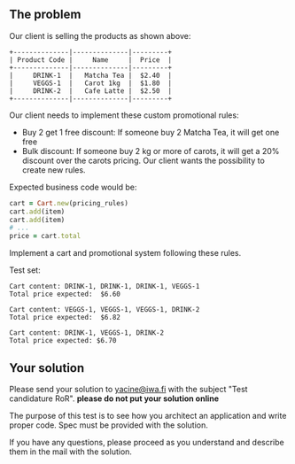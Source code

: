 ## The problem

Our client is selling the products as shown above:

```
+--------------|--------------|---------+
| Product Code |     Name     |  Price  |
+--------------|--------------|---------+
|     DRINK-1  |   Matcha Tea |  $2.40  |
|     VEGGS-1  |   Carot 1kg  |  $1.80  |
|     DRINK-2  |   Cafe Latte |  $2.50  |
+--------------|--------------|---------+
```

Our client needs to implement these custom promotional rules:
- Buy 2 get 1 free discount: If someone buy 2 Matcha Tea, it will get one free
- Bulk discount: If someone buy 2 kg or more of carots, it will get a 20% discount over the carots pricing.
Our client wants the possibility to create new rules.

Expected business code would be:

```ruby
cart = Cart.new(pricing_rules)
cart.add(item)
cart.add(item)
# ...
price = cart.total
```

Implement a cart and promotional system following these rules.

Test set:

```
Cart content: DRINK-1, DRINK-1, DRINK-1, VEGGS-1
Total price expected:  $6.60

Cart content: VEGGS-1, VEGGS-1, VEGGS-1, DRINK-2
Total price expected:  $6.82

Cart content: DRINK-1, VEGGS-1, DRINK-2
Total price expected: $6.70
```

## Your solution

Please send your solution to yacine@iwa.fi with the subject "Test candidature RoR". 
**please do not put your solution online**

The purpose of this test is to see how you architect an application and write proper code.
Spec must be provided with the solution.

If you have any questions, please proceed as you understand and describe them in the mail with the solution.
